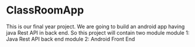 # ClassRoomApp
This is our final year project. We are going to build an android app having java Rest API in back end. So this project will contain two module module 1: Java Rest API back end module 2: Android Front End 
